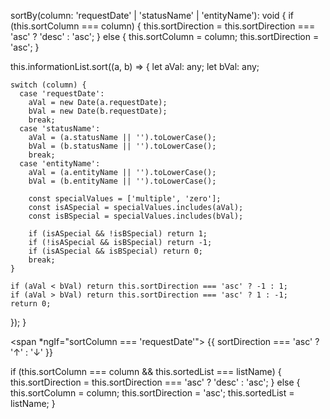 sortBy(column: 'requestDate' | 'statusName' | 'entityName'): void {
  if (this.sortColumn === column) {
    this.sortDirection = this.sortDirection === 'asc' ? 'desc' : 'asc';
  } else {
    this.sortColumn = column;
    this.sortDirection = 'asc';
  }

  this.informationList.sort((a, b) => {
    let aVal: any;
    let bVal: any;

    switch (column) {
      case 'requestDate':
        aVal = new Date(a.requestDate);
        bVal = new Date(b.requestDate);
        break;
      case 'statusName':
        aVal = (a.statusName || '').toLowerCase();
        bVal = (b.statusName || '').toLowerCase();
        break;
      case 'entityName':
        aVal = (a.entityName || '').toLowerCase();
        bVal = (b.entityName || '').toLowerCase();

        const specialValues = ['multiple', 'zero'];
        const isASpecial = specialValues.includes(aVal);
        const isBSpecial = specialValues.includes(bVal);

        if (isASpecial && !isBSpecial) return 1;
        if (!isASpecial && isBSpecial) return -1;
        if (isASpecial && isBSpecial) return 0;
        break;
    }

    if (aVal < bVal) return this.sortDirection === 'asc' ? -1 : 1;
    if (aVal > bVal) return this.sortDirection === 'asc' ? 1 : -1;
    return 0;
  });
}



<span *ngIf="sortColumn === 'requestDate'">
          {{ sortDirection === 'asc' ? '↑' : '↓' }}
        </span>

if (this.sortColumn === column && this.sortedList === listName) {
    this.sortDirection = this.sortDirection === 'asc' ? 'desc' : 'asc';
  } else {
    this.sortColumn = column;
    this.sortDirection = 'asc';
    this.sortedList = listName;
  }
        
